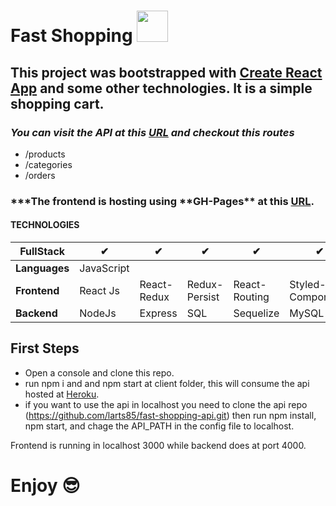 # Fast Shopping <a href='https://larts85.github.io/fast-shopping-client'><img src="https://github.com/larts85/fast-shopping-client/blob/master/public/shopping-cart.svg" width="50px" /></a>

## This project was bootstrapped with [Create React App](https://github.com/facebook/create-react-app) and some other technologies. It is a simple shopping cart.

### **_You can visit the API at this <a href='https://ultra-fast-shopping.herokuapp.com/'>URL</a> and checkout this routes_**

- /products
- /categories
- /orders

### **\*The frontend is hosting using **GH-Pages\*\* at this <a href='https://larts85.github.io/fast-shopping-client'>URL</a>.

#### TECHNOLOGIES

| **FullStack** | ✔          | ✔           | ✔             | ✔             | ✔                 | ✔           |
| ------------- | ---------- | ----------- | ------------- | ------------- | ----------------- | ----------- |
| **Languages** | JavaScript |             |               |               |                   |             |
| **Frontend**  | React Js   | React-Redux | Redux-Persist | React-Routing | Styled-Components | Material UI |
| **Backend**   | NodeJs     | Express     | SQL           | Sequelize     | MySQL             |             |

## First Steps

- Open a console and clone this repo.
- run npm i and and npm start at client folder, this will consume the api hosted at <a href='https://heroku.com'>Heroku<a/>.
- if you want to use the api in localhost you need to clone the api repo (https://github.com/larts85/fast-shopping-api.git) then run npm install, npm start, and chage the API_PATH in the config file to localhost.

Frontend is running in localhost 3000 while backend does at port 4000.

# Enjoy 😎
